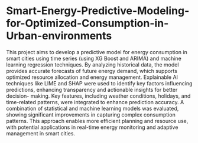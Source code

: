 # Smart-Energy-Predictive-Modeling-for-Optimized-Consumption-in-Urban-environments
This project aims to develop a predictive model for energy consumption in smart cities using time series (using XG Boost and ARIMA) and machine learning regression techniques. By analyzing historical data, the model provides accurate forecasts of future energy demand, which supports optimized resource allocation and energy management.
Explainable AI techniques like LIME and SHAP were used to identify key factors influencing predictions, enhancing transparency and actionable insights for better decision- making.  Key features, including weather conditions, holidays, and time-related patterns, were integrated to enhance prediction accuracy. A combination of statistical and machine learning models was evaluated, showing significant improvements in capturing complex consumption patterns. This approach enables more efficient planning and resource use, with potential applications in real-time energy monitoring and adaptive management in smart cities.

